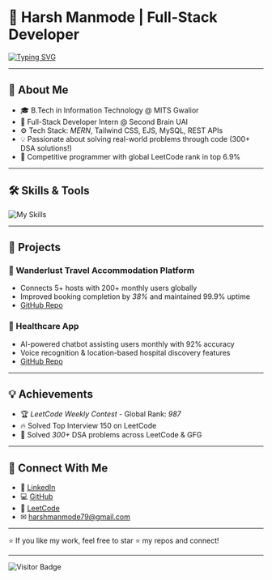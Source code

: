 # 🚀 Harsh Manmode | Full-Stack Developer

[![Typing SVG](https://readme-typing-svg.herokuapp.com?font=Fira+Code&duration=3000&pause=1000&color=36BCF7&center=true&vCenter=true&width=600&lines=Hey!+I'm+Harsh+%F0%9F%91%8B;Full-Stack+Web+Developer;Competitive+Programmer+%F0%9F%92%BB;MERN+Stack+Enthusiast+%F0%9F%92%A1;Lifelong+Learner+%F0%9F%8C%8D)](https://git.io/typing-svg)

---

## 💫 About Me

- 🎓 B.Tech in Information Technology @ MITS Gwalior 
- 💼 Full-Stack Developer Intern @ Second Brain UAI
- ⚙ Tech Stack: *MERN*, Tailwind CSS, EJS, MySQL, REST APIs
- 💡 Passionate about solving real-world problems through code (300+ DSA solutions!)
- 🥇 Competitive programmer with global LeetCode rank in top 6.9%

---

## 🛠 Skills & Tools

![My Skills](https://skillicons.dev/icons?i=js,nodejs,react,express,mongodb,mysql,html,css,tailwind,bootstrap,java,cpp,git,github,linux)

---

## 🌟 Projects

### 🏨 Wanderlust Travel Accommodation Platform
- Connects 5+ hosts with 200+ monthly users globally
- Improved booking completion by *38%* and maintained 99.9% uptime
- [GitHub Repo](https://github.com/Harsh-2006-git/WonderLust_Harsh_09)

### 💊 Healthcare App
- AI-powered chatbot assisting users monthly with 92% accuracy
- Voice recognition & location-based hospital discovery features
- [GitHub Repo](https://github.com/Harsh-2006-git/Healthcare-HDIMS)

---

## 💡 Achievements

- 🏆 *LeetCode Weekly Contest* - Global Rank: *987*
- 🔥 Solved Top Interview 150 on LeetCode
- 💪 Solved *300+* DSA problems across LeetCode & GFG

---

## 🔗 Connect With Me

- 💼 [LinkedIn](https://www.linkedin.com/in/harsh-manmode-2a0b91325)
- 💻 [GitHub](https://github.com/Harsh-2006-git)
- 💬 [LeetCode](https://leetcode.com/u/its_Harsh_09/)
- ✉ harshmanmode79@gmail.com

---

⭐ If you like my work, feel free to star ⭐ my repos and connect!

---

![Visitor Badge](https://visitor-badge.laobi.icu/badge?page_id=Harsh-2006-git)
